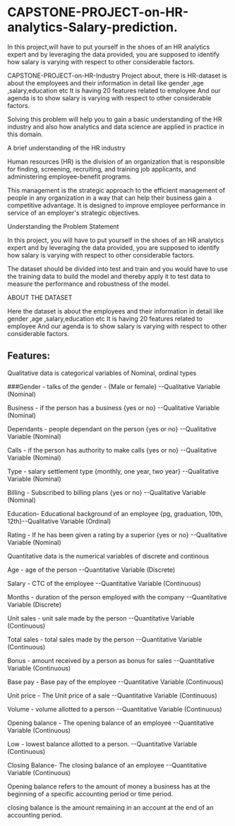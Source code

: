 # CAPSTONE-PROJECT-on-HR-analytics-Salary-prediction.
In this project,will have to put yourself in the shoes of an HR analytics expert and by leveraging the data provided, you are supposed to identify how salary is varying with respect to other considerable factors.


CAPSTONE-PROJECT-on-HR-Industry
Project about, there is HR-dataset is about the employees and their information in detail like gender ,age ,salary,education etc It is having 20 features related to employee And our agenda is to show salary is varying with respect to other considerable factors.

Solving this problem will help you to gain a basic understanding of the HR industry and also how analytics and data science are applied in practice in this domain.

A brief understanding of the HR industry

Human resources (HR) is the division of an organization that is responsible for finding, screening, recruiting, and training job applicants, and administering employee-benefit programs.

This management is the strategic approach to the efficient management of people in any organization in a way that can help their business gain a competitive advantage. It is designed to improve employee performance in service of an employer's strategic objectives.

Understanding the Problem Statement

In this project, you will have to put yourself in the shoes of an HR analytics expert and by leveraging the data provided, you are supposed to identify how salary is varying with respect to other considerable factors.

The dataset should be divided into test and train and you would have to use the training data to build the model and thereby apply it to test data to measure the performance and robustness of the model.

ABOUT THE DATASET

Here the dataset is about the employees and their information in detail like gender ,age ,salary,education etc It is having 20 features related to employee And our agenda is to show salary is varying with respect to other considerable factors.


## Features:

Qualitative data is categorical variables of Nominal, ordinal types

###Gender - talks of the gender - {Male or female} --Qualitative Variable (Nominal)

Business - if the person has a business {yes or no} --Qualitative Variable (Nominal)

Dependants - people dependant on the person {yes or no} --Qualitative Variable (Nominal)

Calls - if the person has authority to make calls {yes or no} --Qualitative Variable (Nominal)

Type - salary settlement type {monthly, one year, two year} --Qualitative Variable (Nominal)

Billing - Subscribed to billing plans {yes or no} --Qualitative Variable (Nominal)

Education- Educational background of an employee {pg, graduation, 10th, 12th}--Qualitative Variable (Ordinal)

Rating - If he has been given a rating by a superior {yes or no} --Qualitative Variable (Nominal)


Quantitative data is the numerical variables of discrete and continous


Age - age of the person --Quantitative Variable (Discrete)

Salary - CTC of the employee --Quantitative Variable (Continuous)

Months - duration of the person employed with the company --Quantitative Variable (Discrete)

Unit sales - unit sale made by the person --Quantitative Variable (Continuous)

Total sales - total sales made by the person --Quantitative Variable (Continuous)

Bonus - amount received by a person as bonus for sales --Quantitative Variable (Continuous)

Base pay - Base pay of the employee --Quantitative Variable (Continuous)

Unit price - The Unit price of a sale --Quantitative Variable (Continuous)

Volume - volume allotted to a person --Quantitative Variable (Continuous)

Opening balance - The opening balance of an employee --Quantitative Variable (Continuous)

Low - lowest balance allotted to a person. --Quantitative Variable (Continuous)

Closing Balance- The closing balance of an employee --Quantitative Variable (Continuous)


Opening balance refers to the amount of money a business has at the beginning of a specific accounting period or time period.


closing balance is the amount remaining in an account at the end of an accounting period.



